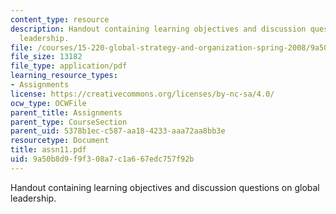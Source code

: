 ```yaml
---
content_type: resource
description: Handout containing learning objectives and discussion questions on global
  leadership.
file: /courses/15-220-global-strategy-and-organization-spring-2008/9a50b8d9f9f308a7c1a667edc757f92b_assn11.pdf
file_size: 13182
file_type: application/pdf
learning_resource_types:
- Assignments
license: https://creativecommons.org/licenses/by-nc-sa/4.0/
ocw_type: OCWFile
parent_title: Assignments
parent_type: CourseSection
parent_uid: 5378b1ec-c587-aa18-4233-aaa72aa8bb3e
resourcetype: Document
title: assn11.pdf
uid: 9a50b8d9-f9f3-08a7-c1a6-67edc757f92b
---
```

Handout containing learning objectives and discussion questions on global leadership.